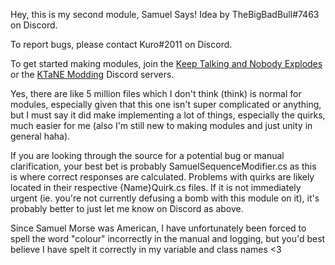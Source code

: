 Hey, this is my second module, Samuel Says! Idea by TheBigBadBull#7463 on Discord.

To report bugs, please contact Kuro#2011 on Discord.

To get started making modules, join the [Keep Talking and Nobody Explodes](https://discord.gg/ktane) or the [KTaNE Modding](https://discord.gg/qzy7Gdz) Discord servers.

Yes, there are like 5 million files which I don't think (think) is normal for modules, especially given that this one isn't super complicated or anything, but I must say it did make implementing a lot of things, especially the quirks, much easier for me (also I'm still new to making modules and just unity in general haha).

If you are looking through the source for a potential bug or manual clarification, your best bet is probably SamuelSequenceModifier.cs as this is where correct responses are calculated. Problems with quirks are likely located in their respective {Name}Quirk.cs files.
If it is not immediately urgent (ie. you're not currently defusing a bomb with this module on it), it's probably better to just let me know on Discord as above.

Since Samuel Morse was American, I have unfortunately been forced to spell the word "colour" incorrectly in the manual and logging, but you'd best believe I have spelt it correctly in my variable and class names <3